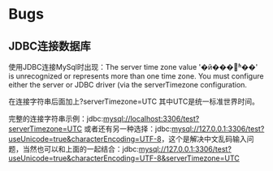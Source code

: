 # Bugs

## JDBC连接数据库

使用JDBC连接MySql时出现：The server time zone value '�й���׼ʱ��' is unrecognized or represents more than one time zone. You must configure either the server or JDBC driver (via the serverTimezone configuration.

在连接字符串后面加上?serverTimezone=UTC
其中UTC是统一标准世界时间。

完整的连接字符串示例：jdbc:[mysql://localhost:3306/test?serverTimezone=UTC](mysql://localhost:3306/test?serverTimezone=UTC)
或者还有另一种选择：jdbc:[mysql://127.0.0.1:3306/test?useUnicode=true&characterEncoding=UTF-8](mysql://127.0.0.1:3306/test?useUnicode=true&characterEncoding=UTF-8)，这个是解决中文乱码输入问题，当然也可以和上面的一起结合：jdbc:[mysql://127.0.0.1:3306/test?useUnicode=true&characterEncoding=UTF-8&serverTimezone=UTC](mysql://127.0.0.1:3306/test?useUnicode=true&characterEncoding=UTF-8&serverTimezone=UTC)

